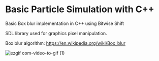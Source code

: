 # Basic Particle Simulation with C++

Basic Box blur implementation in C++ using Bitwise Shift

SDL library used for graphics pixel manipulation.

Box blur algorithm: https://en.wikipedia.org/wiki/Box_blur

![ezgif com-video-to-gif (1)](https://user-images.githubusercontent.com/30608533/54759997-3edea380-4c00-11e9-8a83-6affb79d6d9f.gif)

